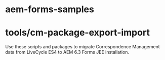 aem-forms-samples
=================

# tools/cm-package-export-import
Use these scripts and packages to migrate Correspondence Management data from LiveCycle ES4 to AEM 6.3 Forms JEE installation.